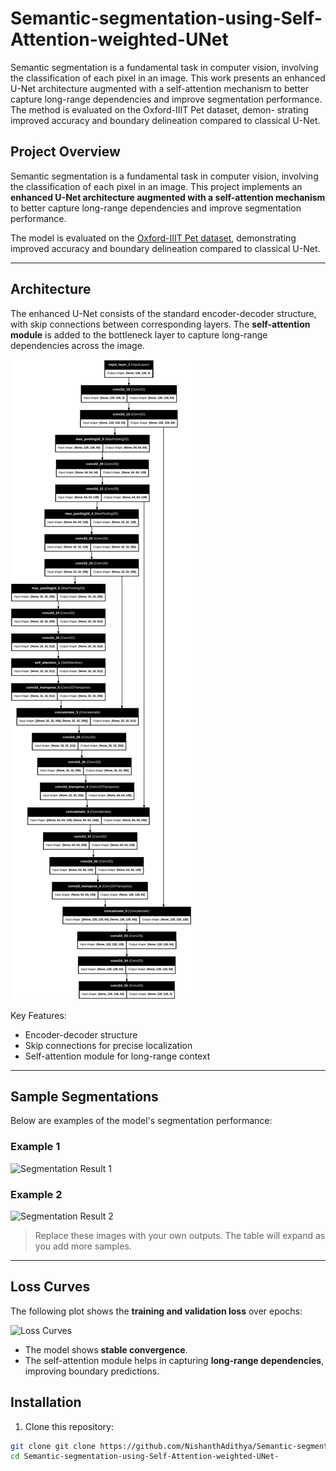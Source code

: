 # Semantic-segmentation-using-Self-Attention-weighted-UNet

Semantic segmentation is a fundamental task in
computer vision, involving the classification of each pixel in
an image. This work presents an enhanced U-Net architecture
augmented with a self-attention mechanism to better capture
long-range dependencies and improve segmentation performance.
The method is evaluated on the Oxford-IIIT Pet dataset, demon-
strating improved accuracy and boundary delineation compared
to classical U-Net.


## Project Overview

Semantic segmentation is a fundamental task in computer vision, involving the classification of each pixel in an image. This project implements an **enhanced U-Net architecture augmented with a self-attention mechanism** to better capture long-range dependencies and improve segmentation performance.

The model is evaluated on the [Oxford-IIIT Pet dataset](https://www.robots.ox.ac.uk/~vgg/data/pets/), demonstrating improved accuracy and boundary delineation compared to classical U-Net.

---

## Architecture

The enhanced U-Net consists of the standard encoder-decoder structure, with skip connections between corresponding layers. The **self-attention module** is added to the bottleneck layer to capture long-range dependencies across the image.

![U-Net Architecture](images/unet_attention_architecture.png)  <!-- Replace with your diagram -->

Key Features:
- Encoder-decoder structure
- Skip connections for precise localization
- Self-attention module for long-range context

---

## Sample Segmentations

Below are examples of the model's segmentation performance:

### Example 1
![Segmentation Result 1](images/segmentation_result_1.png)

### Example 2
![Segmentation Result 2](images/segmentation_result_2.png)

> Replace these images with your own outputs. The table will expand as you add more samples.

---

## Loss Curves

The following plot shows the **training and validation loss** over epochs:

![Loss Curves](images/loss_curves.png)

- The model shows **stable convergence**.
- The self-attention module helps in capturing **long-range dependencies**, improving boundary predictions.

## Installation

1. Clone this repository:

```bash
git clone git clone https://github.com/NishanthAdithya/Semantic-segmentation-using-Self-Attention-weighted-UNet-.git
cd Semantic-segmentation-using-Self-Attention-weighted-UNet-
